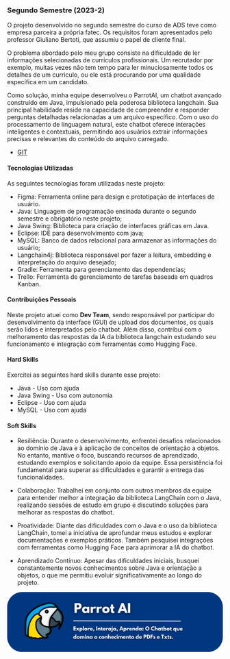 ### Segundo Semestre (2023-2)

O projeto desenvolvido no segundo semestre do curso de ADS teve como empresa parceira a própria fatec. Os requisitos foram apresentados pelo professor Giuliano Bertoti, que assumiu o papel de cliente final.

O problema abordado pelo meu grupo consiste na dificuldade de ler informações selecionadas de currículos profissionais. Um recrutador por exemplo, muitas vezes não tem tempo para ler minuciosamente todos os detalhes de um curriculo, ou ele está procurando por uma qualidade específica em um candidato.

Como solução, minha equipe desenvolveu o ParrotAI, um chatbot avançado construído em Java, impulsionado pela poderosa biblioteca langchain. Sua principal habilidade reside na capacidade de compreender e responder perguntas detalhadas relacionadas a um arquivo específico. Com o uso do processamento de linguagem natural, este chatbot oferece interações inteligentes e contextuais, permitindo aos usuários extrair informações precisas e relevantes do conteúdo do arquivo carregado.

- [GIT](https://github.com/C0demain/ParrotAI)

#### Tecnologias Utilizadas

As seguintes tecnologias foram utilizadas neste projeto:
- Figma: Ferramenta online para design e prototipação de interfaces de usuário.
- Java: Linguagem de programação ensinada durante o segundo semestre e obrigatório neste projeto;
- Java Swing: Biblioteca para criação de interfaces gráficas em Java.
- Eclipse: IDE para desenvolvimento com java;
- MySQL: Banco de dados relacional para armazenar as informações do usuário;
- Langchain4j: Biblioteca responsável por fazer a leitura, embedding e interpretação do arquivo desejado;
- Gradle: Ferramenta para gerenciamento das dependencias;
- Trello: Ferramenta de gerenciamento de tarefas baseada em quadros Kanban.

#### Contribuições Pessoais

  Neste projeto atuei como **Dev Team**, sendo responsável por participar do desenvolvimento da interface (GUI) de upload dos documentos, os quais serão lidos e interpretados pelo chatbot. Além disso, contribui com o melhoramento das respostas da IA da biblioteca langchain estudando seu funcionamento e integração com ferramentas como Hugging Face.

#### Hard Skills

Exercitei as seguintes hard skills durante esse projeto:
- Java - Uso com ajuda
- Java Swing - Uso com autonomia
- Eclipse - Uso com ajuda
- MySQL - Uso com ajuda

#### Soft Skills

- Resiliência: Durante o desenvolvimento, enfrentei desafios relacionados ao domínio de Java e à aplicação de conceitos de orientação a objetos. No entanto, mantive o foco, buscando recursos de aprendizado, estudando exemplos e solicitando apoio da equipe. Essa persistência foi fundamental para superar as dificuldades e garantir a entrega das funcionalidades.

- Colaboração: Trabalhei em conjunto com outros membros da equipe para entender melhor a integração da biblioteca LangChain com o Java, realizando sessões de estudo em grupo e discutindo soluções para melhorar as respostas do chatbot.

- Proatividade: Diante das dificuldades com o Java e o uso da biblioteca LangChain, tomei a iniciativa de aprofundar meus estudos e explorar documentações e exemplos práticos. Também pesquisei integrações com ferramentas como Hugging Face para aprimorar a IA do chatbot.

- Aprendizado Contínuo: Apesar das dificuldades iniciais, busquei constantemente novos conhecimentos sobre Java e orientação a objetos, o que me permitiu evoluir significativamente ao longo do projeto.

<div align="center">
<img src="./Imagens/ParrotLogo.png" alt="Parrot Logo" width="700"/>
</div>